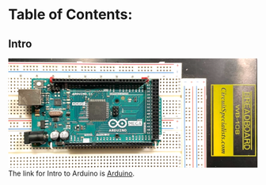# Table of Contents:

## Intro
![Arduino](/imgs/arduino.png)
The link for Intro to Arduino is [Arduino](https://github.com/wreeten/enjohneering/arduino/12292021/).
